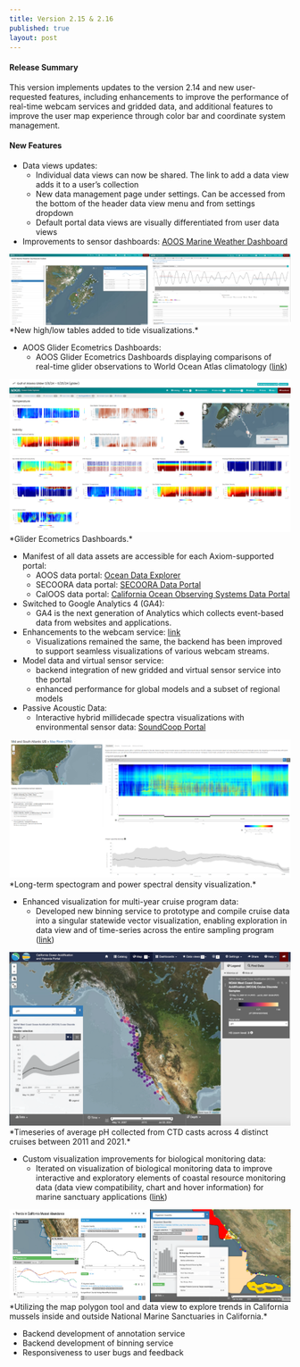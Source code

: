 ```yaml
---
title: Version 2.15 & 2.16
published: true
layout: post
---
```


#### Release Summary

This version implements updates to the version 2.14 and new user-requested features, including enhancements to improve the performance of real-time webcam services and gridded data, and additional features to improve the user map experience through color bar and coordinate system management.


#### New Features

* Data views updates:
    * Individual data views can now be shared. The link to add a data view adds it to a user’s collection
    * New data management page under settings. Can be accessed from the bottom of the header data view menu and from settings dropdown
    * Default portal data views are visually differentiated from user data views
* Improvements to sensor dashboards: <a href="https://portal.aoos.org/?ls=EdvwTqNz#dashboards/sensors/6273456f-0a01-47f5-94d7-91877ca08e92/tides?selected=15431">AOOS Marine Weather Dashboard</a>

<div style="display: flex; max-width: 100%">
    <img src="/assets/images/release_notes/v2.16_1.png" style="max-width: 50%" class="img-responsive" width="300"/>
    <img src="/assets/images/release_notes/v2.16_2.png" style="max-width: 50%" class="img-responsive" width="300"/>
</div>
*New high/low tables added to tide visualizations.*

* AOOS Glider Ecometrics Dashboards: 
    * AOOS Glider Ecometrics Dashboards displaying comparisons of real-time glider observations to World Ocean Atlas climatology (<a href="https://portal.aoos.org/?ls=r1QoVxsV#platform/940ebda6-4c42-559a-b433-f35b267366e5/v2?tab=dashboard&dash=complex">link</a>)

<img src="/assets/images/release_notes/v2.16_3.png" class="img-responsive" width="600"/>
*Glider Ecometrics Dashboards.*

* Manifest of all data assets are accessible for each Axiom-supported portal: 
    * AOOS data portal: <a href="https://portal.aoos.org/#manifest">Ocean Data Explorer</a>
    * SECOORA data portal: <a href="https://portal.secoora.org/#manifest/">SECOORA Data Portal</a>
    * CalOOS data portal: <a href="https://data.caloos.org/#manifest">California Ocean Observing Systems Data Portal</a>
* Switched to Google Analytics 4 (GA4): 
    * GA4 is the next generation of Analytics which collects event-based data from websites and applications.
* Enhancements to the webcam service: <a href="https://portal.aoos.org/?ls=rJP6wcOF#map">link</a>
    * Visualizations remained the same, the backend has been improved to support seamless visualizations of various webcam streams.
* Model data and virtual sensor service: 
    * backend integration of new gridded and virtual sensor service into the portal
    * enhanced performance for global models and a subset of regional models
* Passive Acoustic Data:
    * Interactive hybrid millidecade spectra visualizations with environmental sensor data: <a href="https://soundcoop.portal.axds.co/#soundcoop/datasets/ESONS">SoundCoop Portal</a>

<img src="/assets/images/release_notes/v2.16_4.png" class="img-responsive" width="600"/>
*Long-term spectogram and power spectral density visualization.*

* Enhanced visualization for multi-year cruise program data:
    * Developed new binning service to prototype and compile cruise data into a singular statewide vector visualization, enabling exploration in data view and of time-series across the entire sampling program (<a href="https://oah.caloos.org/?ls=GmigZ1Vq#map">link</a>)

<img src="/assets/images/release_notes/v2.16_5.png" class="img-responsive" width="600"/>
*Timeseries of average pH collected from CTD casts across 4 distinct cruises between 2011 and 2021.*

* Custom visualization improvements for biological monitoring data:
    * Iterated on visualization of biological monitoring data to improve interactive and exploratory elements of coastal resource monitoring data (data view compatibility, chart and hover information) for marine sanctuary applications (<a href="https://data.caloos.org/#module-metadata/eb29d751-8534-4869-a920-030566f903fa">link</a>)

<div style="display: flex; max-width: 100%">
    <img src="/assets/images/release_notes/v2.16_6.png" style="max-width: 50%" class="img-responsive" width="300"/>
    <img src="/assets/images/release_notes/v2.16_7.png" style="max-width: 50%" class="img-responsive" width="300"/>
</div>
*Utilizing the map polygon tool and data view to explore trends in California mussels inside and outside National Marine Sanctuaries in California.*

* Backend development of annotation service 
* Backend development of binning service 
* Responsiveness to user bugs and feedback
